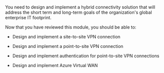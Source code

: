 You need to design and implement a hybrid connectivity solution that will address the short term and long-term goals of the organization's global enterprise IT footprint.

Now that you have reviewed this module, you should be able to:

- Design and implement a site-to-site VPN connection

- Design and implement a point-to-site VPN connection 

- Design and implement authentication for point-to-site VPN connections

- Design and implement Azure Virtual WAN